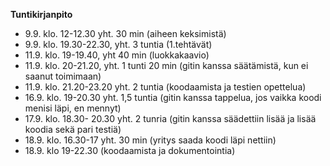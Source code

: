 ﻿**Tuntikirjanpito**
* 9.9. klo. 12-12.30 yht. 30 min (aiheen keksimistä)
* 9.9. klo. 19.30-22.30, yht. 3 tuntia (1.tehtävät)
* 11.9. klo. 19-19.40, yht 40 min (luokkakaavio)
* 11.9. klo. 20-21.20, yht. 1 tunti 20 min (gitin kanssa säätämistä, kun ei saanut toimimaan)
* 11.9. klo. 21.20-23.20 yht. 2 tuntia (koodaamista ja testien opettelua)
* 16.9. klo. 19-20.30 yht. 1,5 tuntia (gitin kanssa tappelua, jos vaikka koodi menisi läpi, en mennyt)
* 17.9. klo. 18.30- 20.30 yht. 2 tunria (gitin kanssa säädettiin lisää ja lisää koodia sekä pari testiä)
* 18.9. klo. 16.30-17 yht. 30 min (yritys saada koodi läpi nettiin)
* 18.9. klo 19-22.30 (koodaamista ja dokumentointia) 
